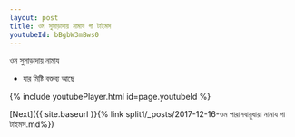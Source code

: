 ```yaml
---
layout: post
title: ওম সুসাড়াদায় নামায গা টাইমস
youtubeId: bBgbW3mBws0
---
```

 
 
 ওম সুসাড়াদায় নামায  
 
 -  যার মিষ্টি বক্তব্য আছে 
 
  
 
  
 
 
 
 
 
 


{% include youtubePlayer.html id=page.youtubeId %}
 
[Next]({{ site.baseurl }}{% link  split1/_posts/2017-12-16-ওম পারাসবায়ুধায়া নামায গা টাইমস.md%})
 
